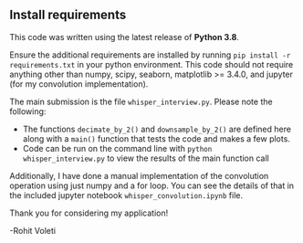 ## Install requirements
This code was written using the latest release of **Python 3.8**.

Ensure the additional requirements are installed by running `pip install -r requirements.txt` in your python environment. This code should not require anything other than numpy, scipy, seaborn, matplotlib >= 3.4.0, and jupyter (for my convolution implementation).

The main submission is the file `whisper_interview.py`. Please note the following:
 * The functions `decimate_by_2()` and `downsample_by_2()` are defined here along with a `main()` function that tests the code and makes a few plots.
 * Code can be run on the command line with `python whisper_interview.py` to view the results of the main function call
 
Additionally, I have done a manual implementation of the convolution operation using just numpy and a for loop. You can see the details of that in the included jupyter notebook `whisper_convolution.ipynb` file.

Thank you for considering my application!

-Rohit Voleti

